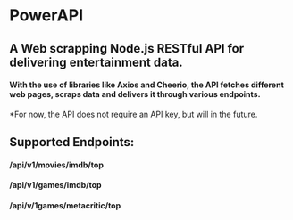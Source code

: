 # PowerAPI
## A Web scrapping Node.js RESTful API for delivering entertainment data.
#### With the use of libraries like Axios and Cheerio, the API fetches different web pages, scraps data and delivers it through various endpoints.<br/>
*For now, the API does not require an API key, but will in the future.

## Supported Endpoints:
#### /api/v1/movies/imdb/top
#### /api/v1/games/imdb/top
#### /api/v/1games/metacritic/top